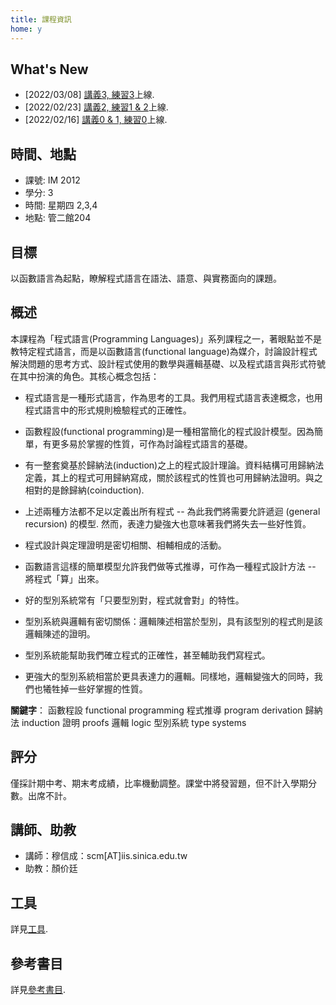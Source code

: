```yaml
---
title: 課程資訊
home: y
---
```


## What's New

  * [2022/03/08] [講義3, 練習3](pages/syllabus.html)上線.
  * [2022/02/23] [講義2, 練習1 & 2](pages/syllabus.html)上線.
  * [2022/02/16] [講義0 & 1, 練習0](pages/syllabus.html)上線.

## 時間、地點

  * 課號: IM 2012
  * 學分: 3
  * 時間: 星期四 2,3,4
  * 地點: 管二館204

## 目標

以函數語言為起點，瞭解程式語言在語法、語意、與實務面向的課題。

## 概述

本課程為「程式語言(Programming Languages)」系列課程之一，著眼點並不是教特定程式語言，而是以函數語言(functional language)為媒介，討論設計程式解決問題的思考方式、設計程式使用的數學與邏輯基礎、以及程式語言與形式符號在其中扮演的角色。其核心概念包括：

  * 程式語言是一種形式語言，作為思考的工具。我們用程式語言表達概念，也用程式語言中的形式規則檢驗程式的正確性。

  * 函數程設(functional programming)是一種相當簡化的程式設計模型。因為簡單，有更多易於掌握的性質，可作為討論程式語言的基礎。

  * 有一整套奠基於歸納法(induction)之上的程式設計理論。資料結構可用歸納法定義，其上的程式可用歸納寫成，關於該程式的性質也可用歸納法證明。與之相對的是餘歸納(coinduction).

  * 上述兩種方法都不足以定義出所有程式 -- 為此我們將需要允許遞迴 (general recursion) 的模型. 然而，表達力變強大也意味著我們將失去一些好性質。

  * 程式設計與定理證明是密切相關、相輔相成的活動。

  * 函數語言這樣的簡單模型允許我們做等式推導，可作為一種程式設計方法 -- 將程式「算」出來。

  * 好的型別系統常有「只要型別對，程式就會對」的特性。

  * 型別系統與邏輯有密切關係：邏輯陳述相當於型別，具有該型別的程式則是該邏輯陳述的證明。

  * 型別系統能幫助我們確立程式的正確性，甚至輔助我們寫程式。

  * 更強大的型別系統相當於更具表達力的邏輯。同樣地，邏輯變強大的同時，我們也犧牲掉一些好掌握的性質。

**關鍵字**： 函數程設 functional programming 程式推導 program derivation 歸納法 induction 證明 proofs 邏輯 logic 型別系統 type systems

## 評分

僅採計期中考、期末考成績，比率機動調整。課堂中將發習題，但不計入學期分數。出席不計。

## 講師、助教

  * 講師：穆信成：scm[AT]iis.sinica.edu.tw
  * 助教：顏价廷

## 工具

詳見[工具](pages/tools.html).

## 參考書目

詳見[參考書目](pages/refs.html).
